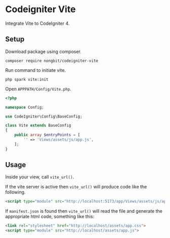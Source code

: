 # Codeigniter Vite
Integrate Vite to CodeIgniter 4.

## Setup

Download package using composer.

```shell
composer require nongbit/codeigniter-vite
```

Run command to initiate vite.

```shell
php spark vite:init
```

Open `APPPATH/Config/Vite.php`.

```php
<?php

namespace Config;

use CodeIgniter\Config\BaseConfig;

class Vite extends BaseConfig
{
    public array $entryPoints = [
        '' => 'Views/assets/js/app.js',
    ];
}
```

## Usage

Inside your view, call `vite_url()`.

If the vite server is active then `vite_url()` will produce code like the following.

```html
<script type="module" src="http://localhost:5173/app/Views/assets/js/app.js"></script>
```

If `manifest.json` is found then `vite_url()` will read the file and generate the appropriate html code, something like this:

```html
<link rel="stylesheet" href="http://localhost/assets/app.css">
<script type="module" src="http://localhost/assets/app.js">
```
